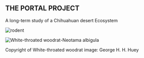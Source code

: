 ## THE PORTAL PROJECT
 A long-term study of a Chihuahuan desert Ecosystem

![rodent](https://user-images.githubusercontent.com/20558188/235679223-252e289f-fa4e-4c4c-bbf2-501d385db565.png)

![White-throated woodrat-Neotama albigula](https://user-images.githubusercontent.com/20558188/235670041-3e0b7798-d972-4485-87e6-f4d4031499a2.jpg)

Copyright of White-throated woodrat image: George H. H. Huey

